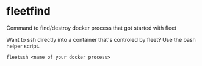 # fleetfind
Command to find/destroy docker process that got started with fleet

Want to ssh directly into a container that's controled by fleet? Use the bash
helper script.

```
fleetssh <name of your docker process>
```
